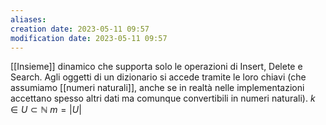 ```yaml
---
aliases: 
creation date: 2023-05-11 09:57
modification date: 2023-05-11 09:57
---
```


[[Insieme]] dinamico che supporta solo le operazioni di Insert, Delete e Search. Agli oggetti di un dizionario si accede tramite le loro chiavi (che assumiamo [[numeri naturali]], anche se in realtà nelle implementazioni accettano spesso altri dati ma comunque convertibili in numeri naturali).
$k \in U \subset \mathbb{N}$
$m = |U|$




